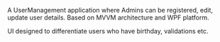 A UserManagement application where Admins can be registered, edit, update user details. Based on MVVM architecture and WPF platform. 

UI designed to differentiate users who have birthday, validations etc.

